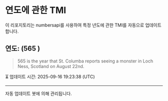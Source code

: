 
# 연도에 관한 TMI

이 리포지토리는 numbersapi를 사용하여 특정 년도에 관한 TMI를 자동으로 업데이트합니다.

## 연도: (565 )
> 565 is the year that St. Columba reports seeing a monster in Loch Ness, Scotland on August 22nd.

⏳ 업데이트 시간: 2025-09-16 19:23:38 (UTC)

---
자동 업데이트 봇에 의해 관리됩니다.
